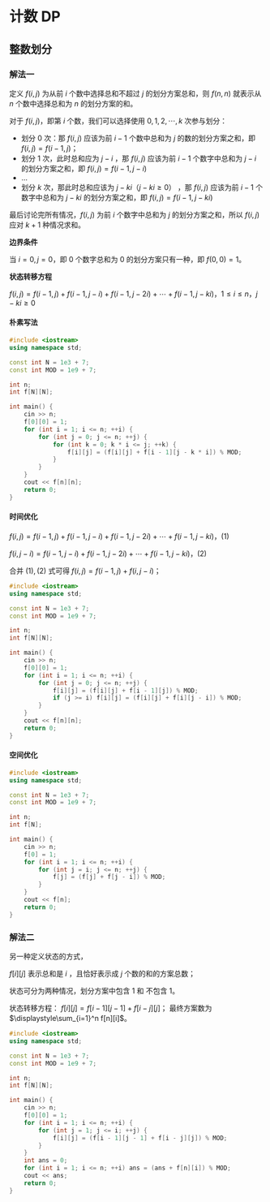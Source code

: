 # 计数 DP

## 整数划分

### 解法一

定义 $f(i,j)$ 为从前 $i$ 个数中选择总和不超过 $j$ 的划分方案总和，则 $f(n,n)$ 就表示从 $n$ 个数中选择总和为 $n$ 的划分方案的和。

对于 $f(i, j)$，即第 $i$ 个数，我们可以选择使用 $0, 1, 2, \cdots, k$ 次参与划分：

- 划分 $0$ 次：那 $f(i, j)$ 应该为前 $i - 1$ 个数中总和为 $j$ 的数的划分方案之和，即 $f(i, j) =  f(i - 1, j)$；
- 划分 $1$ 次，此时总和应为 $j-i$ ，那 $f(i, j)$ 应该为前 $i - 1$ 个数字中总和为 $j - i$ 的划分方案之和，即 $f(i,j) = f(i-1,j-i)$
- $\dots$
- 划分 $k$ 次，那此时总和应该为 $j-ki$（$j-ki≥0$） ，那 $f(i, j)$ 应该为前 $i - 1$ 个数字中总和为 $j - ki$ 的划分方案之和，即 $f(i,j) = f(i-1,j-ki)$

最后讨论完所有情况，$f(i, j)$ 为前 $i$ 个数字中总和为 $j$ 的划分方案之和，所以 $f(i, j)$ 应对 $k+1$ 种情况求和。

**边界条件**

当 $i=0,j=0$，即 $0$ 个数字总和为 $0$ 的划分方案只有一种，即 $f(0,0)=1$。

**状态转移方程**

$f(i,j)=f(i-1,j)+f(i-1,j-i)+f(i-1,j-2i)+\cdots+f(i-1,j-ki)，1≤i≤n，j-ki≥0$

#### 朴素写法

```cpp
#include <iostream>
using namespace std;

const int N = 1e3 + 7;
const int MOD = 1e9 + 7;

int n;
int f[N][N];

int main() {
    cin >> n;
    f[0][0] = 1;
    for (int i = 1; i <= n; ++i) {
        for (int j = 0; j <= n; ++j) {
            for (int k = 0; k * i <= j; ++k) {
                f[i][j] = (f[i][j] + f[i - 1][j - k * i]) % MOD;
            }
        }
    }
    cout << f[n][n];
    return 0;
}
```

#### 时间优化

$f(i,j)=f(i-1,j)+f(i-1,j-i)+f(i-1,j-2i)+\cdots+f(i-1,j-ki)，(1)$

$f(i,j-i)=f(i-1,j-i)+f(i-1,j-2i)+\cdots+f(i-1,j-ki)，(2)$

合并 $(1),(2)$ 式可得 $f(i,j)=f(i-1,j)+f(i,j-i)$；

```cpp
#include <iostream>
using namespace std;

const int N = 1e3 + 7;
const int MOD = 1e9 + 7;

int n;
int f[N][N];

int main() {
    cin >> n;
    f[0][0] = 1;
    for (int i = 1; i <= n; ++i) {
        for (int j = 0; j <= n; ++j) {
            f[i][j] = (f[i][j] + f[i - 1][j]) % MOD;
            if (j >= i) f[i][j] = (f[i][j] + f[i][j - i]) % MOD;
        }
    }
    cout << f[n][n];
    return 0;
}
```
#### 空间优化
```cpp
#include <iostream>
using namespace std;

const int N = 1e3 + 7;
const int MOD = 1e9 + 7;

int n;
int f[N];

int main() {
    cin >> n;
    f[0] = 1;
    for (int i = 1; i <= n; ++i) {
        for (int j = i; j <= n; ++j) {
            f[j] = (f[j] + f[j - i]) % MOD;
        }
    }
    cout << f[n];
    return 0;
}
```

### 解法二

另一种定义状态的方式，

$f[i][j]$  表示总和是 $i$ ，且恰好表示成 $j$ 个数的和的方案总数；

状态可分为两种情况，划分方案中包含 $1$ 和 不包含 $1$。

状态转移方程： $f[i][j]=f[i-1][j-1]+f[i-j][j]$；
最终方案数为 $\displaystyle\sum_{i=1}^n f[n][i]$。

```cpp
#include <iostream>
using namespace std;

const int N = 1e3 + 7;
const int MOD = 1e9 + 7;

int n;
int f[N][N];

int main() {
    cin >> n;
    f[0][0] = 1;
    for (int i = 1; i <= n; ++i) {
        for (int j = 1; j <= i; ++j) {
            f[i][j] = (f[i - 1][j - 1] + f[i - j][j]) % MOD;
        }
    }
    int ans = 0;
    for (int i = 1; i <= n; ++i) ans = (ans + f[n][i]) % MOD;
    cout << ans;
    return 0;
}
```

